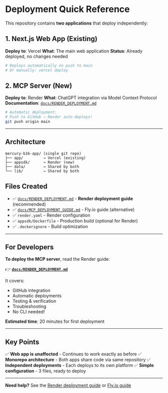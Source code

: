 # Deployment Quick Reference

This repository contains **two applications** that deploy independently:

## 1. Next.js Web App (Existing)

**Deploy to**: Vercel
**What**: The main web application
**Status**: Already deployed, no changes needed

```bash
# Deploys automatically on push to main
# Or manually: vercel deploy
```

## 2. MCP Server (New)

**Deploy to**: Render
**What**: ChatGPT integration via Model Context Protocol
**Documentation**: [`docs/RENDER_DEPLOYMENT.md`](./docs/RENDER_DEPLOYMENT.md)

```bash
# Automatic deployment:
# Push to GitHub → Render auto-deploys!
git push origin main
```

---

## Architecture

```
mercury-b16-app/ (single git repo)
├── app/         → Vercel (existing)
├── appsdk/      → Render (new)
├── data/        → Shared by both
└── lib/         → Shared by both
```

## Files Created

- ✅ [`docs/RENDER_DEPLOYMENT.md`](./docs/RENDER_DEPLOYMENT.md) - **Render deployment guide** (recommended)
- ✅ [`docs/MCP_DEPLOYMENT_GUIDE.md`](./docs/MCP_DEPLOYMENT_GUIDE.md) - Fly.io guide (alternative)
- ✅ `render.yaml` - Render configuration
- ✅ `appsdk/Dockerfile` - Production build (optional for Render)
- ✅ `.dockerignore` - Build optimization

---

## For Developers

**To deploy the MCP server**, read the Render guide:

👉 **[`docs/RENDER_DEPLOYMENT.md`](./docs/RENDER_DEPLOYMENT.md)**

It covers:
- GitHub integration
- Automatic deployments
- Testing & verification
- Troubleshooting
- No CLI needed!

**Estimated time**: 20 minutes for first deployment

---

## Key Points

✅ **Web app is unaffected** - Continues to work exactly as before
✅ **Monorepo architecture** - Both apps share code via same repository
✅ **Independent deployments** - Each deploys to its own platform
✅ **Simple configuration** - 3 files, ready to deploy

---

**Need help?** See the [Render deployment guide](./docs/RENDER_DEPLOYMENT.md) or [Fly.io guide](./docs/MCP_DEPLOYMENT_GUIDE.md)

